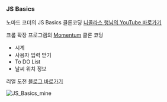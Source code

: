 ### JS Basics 

노마드 코더의 JS Basics 클론코딩 [니콜라스 행님의 YouTube 바로가기](https://www.youtube.com/playlist?list=PL7jH19IHhOLM8YwJMTa3UkXZN-LldYnyK)

크롬 확장 프로그램의 [Momentum](https://chrome.google.com/webstore/detail/momentum/laookkfknpbbblfpciffpaejjkokdgca?page=1&hl=ko&itemlang=he) 클론 코딩 

- 시계 
- 사용자 입력 받기
- To DO List
- 날씨 위치 정보 

리얼 도전 [블로그 바로가기](https://jokbalkiller.github.io/JS-Basics-01)

![JS_Basics_mine](https://user-images.githubusercontent.com/55704603/88150348-3e16b100-cc3c-11ea-8b0f-c4e4e215c36f.png)
